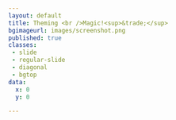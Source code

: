 ```yaml
---
layout: default
title: Theming <br />Magic!<sup>&trade;</sup>
bgimageurl: images/screenshot.png
published: true
classes:
 - slide
 - regular-slide
 - diagonal
 - bgtop
data:
  x: 0
  y: 0

---
```

